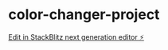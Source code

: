 # color-changer-project

[Edit in StackBlitz next generation editor ⚡️](https://stackblitz.com/~/github.com/Kanish-Thakur123/color-changer-project)